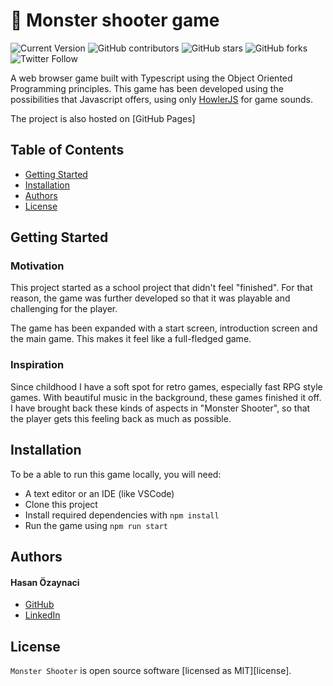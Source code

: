 # 👾 Monster shooter game

![Current Version](https://img.shields.io/badge/version-v1.0-blue)
![GitHub contributors](https://img.shields.io/github/contributors/hsnzync/monster-shooter-game)
![GitHub stars](https://img.shields.io/github/stars/hsnzync/monster-shooter-game?style=social)
![GitHub forks](https://img.shields.io/github/forks/hsnzync/monster-shooter-game?style=social)
![Twitter Follow](https://img.shields.io/twitter/follow/hsnzync?style=social)

A web browser game built with Typescript using the Object Oriented Programming principles. This game has been developed using the possibilities that Javascript offers, using only [HowlerJS](https://github.com/goldfire/howler.js#documentation) for game sounds.

The project is also hosted on [GitHub Pages]

## Table of Contents
- [Getting Started](#getting-started)
- [Installation](#installation)
- [Authors](#authors)
- [License](#license)

## Getting Started

### Motivation
This project started as a school project that didn't feel "finished". For that reason, the game was further developed so that it was playable and challenging for the player.

The game has been expanded with a start screen, introduction screen and the main game. This makes it feel like a full-fledged game.

### Inspiration
Since childhood I have a soft spot for retro games, especially fast RPG style games. With beautiful music in the background, these games finished it off. I have brought back these kinds of aspects in "Monster Shooter", so that the player gets this feeling back as much as possible.

## Installation

To be a able to run this game locally, you will need:

* A text editor or an IDE (like VSCode)
* Clone this project
* Install required dependencies with `npm install`
* Run the game using `npm run start`

## Authors

#### Hasan Özaynaci
* [GitHub](https://github.com/hsnzync)
* [LinkedIn](https://www.linkedin.com/in/hasan-ozaynaci)

## License

`Monster Shooter` is open source software [licensed as MIT][license].
